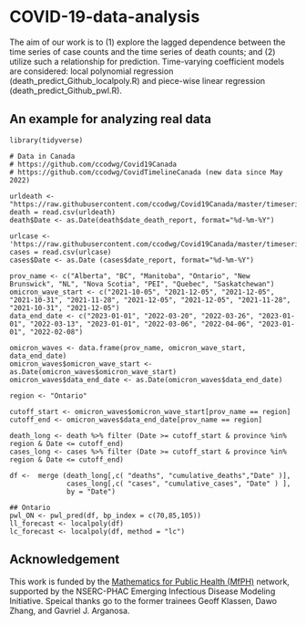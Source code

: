 # COVID-19-data-analysis
The aim of our work is to (1) explore the lagged dependence between the time series of case counts and the time series of death counts; and (2) utilize such a relationship for prediction. Time-varying coefficient models are considered: local polynomial regression (death_predict_Github_localpoly.R) and piece-wise linear regression (death_predict_Github_pwl.R).

## An example for analyzing real data
```
library(tidyverse)

# Data in Canada
# https://github.com/ccodwg/Covid19Canada
# https://github.com/ccodwg/CovidTimelineCanada (new data since May 2022)

urldeath <- "https://raw.githubusercontent.com/ccodwg/Covid19Canada/master/timeseries_prov/mortality_timeseries_prov.csv"
death = read.csv(urldeath)
death$Date <- as.Date(death$date_death_report, format="%d-%m-%Y")

urlcase <- 'https://raw.githubusercontent.com/ccodwg/Covid19Canada/master/timeseries_prov/cases_timeseries_prov.csv'
cases = read.csv(urlcase)
cases$Date <- as.Date (cases$date_report, format="%d-%m-%Y")

prov_name <- c("Alberta", "BC", "Manitoba", "Ontario", "New Brunswick", "NL", "Nova Scotia", "PEI", "Quebec", "Saskatchewan")
omicron_wave_start <- c("2021-10-05", "2021-12-05", "2021-12-05", "2021-10-31", "2021-11-28", "2021-12-05", "2021-12-05", "2021-11-28", "2021-10-31", "2021-12-05")
data_end_date <- c("2023-01-01", "2022-03-20", "2022-03-26", "2023-01-01", "2022-03-13", "2023-01-01", "2022-03-06", "2022-04-06", "2023-01-01", "2022-02-08")

omicron_waves <- data.frame(prov_name, omicron_wave_start, data_end_date)
omicron_waves$omicron_wave_start <- as.Date(omicron_waves$omicron_wave_start)
omicron_waves$data_end_date <- as.Date(omicron_waves$data_end_date)

region <- "Ontario"

cutoff_start <- omicron_waves$omicron_wave_start[prov_name == region]
cutoff_end <- omicron_waves$data_end_date[prov_name == region]

death_long <- death %>% filter (Date >= cutoff_start & province %in% region & Date <= cutoff_end)
cases_long <- cases %>% filter (Date >= cutoff_start & province %in% region & Date <= cutoff_end)

df <-  merge (death_long[,c( "deaths", "cumulative_deaths","Date" )],
              cases_long[,c( "cases", "cumulative_cases", "Date" ) ],
              by = "Date")

## Ontario
pwl_ON <- pwl_pred(df, bp_index = c(70,85,105))
ll_forecast <- localpoly(df)
lc_forecast <- localpoly(df, method = "lc")
```
## Acknowledgement
This work is funded by the [Mathematics for Public Health (MfPH)](http://www.fields.utoronto.ca/activities/public-health) network, supported by the NSERC-PHAC Emerging Infectious Disease Modeling Initiative. Speical thanks go to the former trainees Geoff Klassen, Dawo Zhang,  and Gavriel J. Arganosa.
